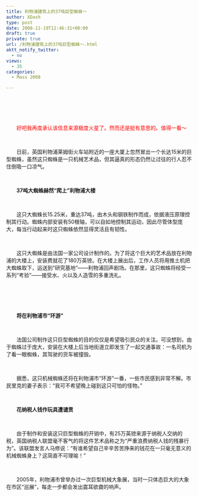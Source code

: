 ```yaml
---
title: 利物浦建筑上的37吨巨型蜘蛛～
author: XDash
type: post
date: 2008-11-19T12:46:31+00:00
draft: true
private: true
url: /利物浦建筑上的37吨巨型蜘蛛～.html
aktt_notify_twitter:
  - no
views:
  - 35
categories:
  - Mass 2008

---
```

<p style="text-align: center">
  &nbsp;
</p>

<p style="text-align: center">
  <img decoding="async" alt="" src="http://www.xdash.cn/attachments/month_0811/720081119204243.jpg" />
</p>

<p style="text-align: center">
  &nbsp;
</p>

　　<span style="color: #ff0000">好吧我再度承认该信息来源极度火星了。然而还是挺有意思的。值得一看～</span>

&nbsp;

　　日前，英国利物浦莱姆街火车站附近的一座大厦上忽然冒出一个长达15米的巨型蜘蛛，虽然这只蜘蛛是一只机械艺术品，但其逼真的形态仍然让过往的行人忍不住倒吸一口凉气。

&nbsp;

　　**37吨大蜘蛛赫然&ldquo;爬上&rdquo;利物浦大楼**

&nbsp;

　　这只大蜘蛛长15.25米，重达37吨，由木头和钢铁制作而成，依据液压原理控制其行动。蜘蛛内部安装有50根轴，可以自如地控制其运动，因此尽管体型庞大，每当行动起来时这只蜘蛛依然显得灵活且有韧性。&nbsp;

&nbsp;

　　这只大蜘蛛是由法国一家公司设计制作的。为了将这个巨大的艺术品放在利物浦的大楼上，安装费就花了180万英镑。在大楼上展出后，工作人员将用推土机把大蜘蛛取下，运送到&ldquo;研究基地&rdquo;&mdash;&mdash;利物浦回声剧场。在那里，这只蜘蛛将经受一系列&ldquo;考验&rdquo;&mdash;&mdash;接受水、火以及人造雪的多重洗礼。

&nbsp;

<p style="text-align: center">
  <img decoding="async" alt="" src="http://www.xdash.cn/attachments/month_0811/o2008111920431.jpg" />
</p>

<p style="text-align: center">
  &nbsp;
</p>

　　**将在利物浦市&ldquo;环游&rdquo;**

&nbsp;

　　法国公司制作这只巨型蜘蛛的目的仅仅是希望吸引民众的关注。可没想到，由于蜘蛛过于庞大，安装在大楼上后当地街道立即发生了一起交通事故：一名司机为了看一眼蜘蛛，其驾驶的货车被撞毁。

&nbsp;

　　据悉，这只机械蜘蛛还将在利物浦市&ldquo;环游&rdquo;一番，一些市民感到非常不解。市民里克的妻子表示：&ldquo;我可不希望晚上碰到这只可怕的怪物。&rdquo;

&nbsp;

　　**花纳税人钱作玩具遭谴责**

&nbsp;

　　由于制作和安装这只巨型蜘蛛的开销中，有25万英镑来源于纳税人交纳的税，英国纳税人联盟毫不客气的将这件艺术品称之为&ldquo;严重浪费纳税人钱的残暴行为&rdquo;。该联盟发言人马修说：&ldquo;有谁希望自己辛辛苦苦挣来的钱花在一只毫无意义的机械蜘蛛身上？这简直不可理喻！&rdquo;

&nbsp;

　　2005年，利物浦市曾举办过一次巨型机械大象展，当时一只体态巨大的大象在市区&ldquo;巡展&rdquo;，每走一步都会发出震耳欲聋的响声。

<p style="text-align: center">
  &nbsp;
</p>